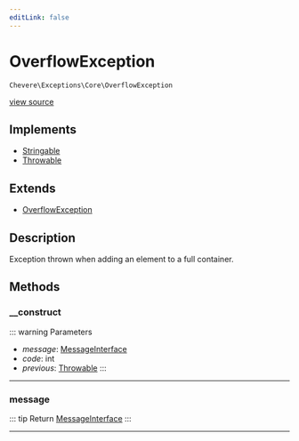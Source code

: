 ```yaml
---
editLink: false
---
```


# OverflowException

`Chevere\Exceptions\Core\OverflowException`

[view source](https://github.com/chevere/chevere/blob/master/src/Chevere/Exceptions/Core/OverflowException.php)

## Implements

- [Stringable](https://www.php.net/manual/class.stringable)
- [Throwable](https://www.php.net/manual/class.throwable)

## Extends

- [OverflowException](https://www.php.net/manual/class.overflowexception)

## Description

Exception thrown when adding an element to a full container.

## Methods

### __construct

::: warning Parameters
- *message*: [MessageInterface](../../Interfaces/Message/MessageInterface.md)
- *code*: int
- *previous*: [Throwable](https://www.php.net/manual/class.throwable)
:::

---

### message

::: tip Return
[MessageInterface](../../Interfaces/Message/MessageInterface.md)
:::

---
